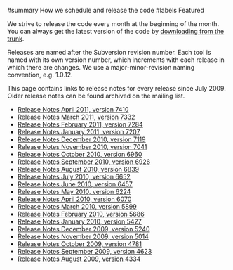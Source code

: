 ﻿#summary How we schedule and release the code
#labels Featured

We strive to release the code every month at the beginning of the month.  You can always get the latest version of the code by [downloading from the trunk](MoreWaysToGetMaatkit.md).

Releases are named after the Subversion revision number.  Each tool is named with its own version number, which increments with each release in which there are changes.  We use a major-minor-revision naming convention, e.g. 1.0.12.

This page contains links to release notes for every release since July 2009.  Older release notes can be found archived on the mailing list.

  * [Release Notes April 2011, version 7410](ReleaseNotesApril2011.md)
  * [Release Notes March 2011, version 7332](ReleaseNotesMarch2011.md)
  * [Release Notes February 2011, version 7284](ReleaseNotesFebruary2011.md)
  * [Release Notes January 2011, version 7207](ReleaseNotesJanuary2011.md)
  * [Release Notes December 2010, version 7119](ReleaseNotesDecember2010.md)
  * [Release Notes November 2010, version 7041](ReleaseNotesNovember2010.md)
  * [Release Notes October 2010, version 6960](ReleaseNotesOctober2010.md)
  * [Release Notes September 2010, version 6926](ReleaseNotesSeptember2010.md)
  * [Release Notes August 2010, version 6839](ReleaseNotesAugust2010.md)
  * [Release Notes July 2010, version 6652](ReleaseNotesJuly2010.md)
  * [Release Notes June 2010, version 6457](ReleaseNotesJune2010.md)
  * [Release Notes May 2010, version 6224](ReleaseNotesMay2010.md)
  * [Release Notes April 2010, version 6070](ReleaseNotesApril2010.md)
  * [Release Notes March 2010, version 5899](ReleaseNotesMarch2010.md)
  * [Release Notes February 2010, version 5686](ReleaseNotesFebruary2010.md)
  * [Release Notes January 2010, version 5427](ReleaseNotesJanuary2010.md)
  * [Release Notes December 2009, version 5240](ReleaseNotesDecember2009.md)
  * [Release Notes November 2009, version 5014](ReleaseNotesNovember2009.md)
  * [Release Notes October 2009, version 4781](ReleaseNotesOctober2009.md)
  * [Release Notes September 2009, version 4623](ReleaseNotesSeptember2009.md)
  * [Release Notes August 2009, version 4334](ReleaseNotesAugust2009.md)